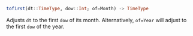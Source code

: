 ```julia
tofirst(dt::TimeType, dow::Int; of=Month) -> TimeType
```

Adjusts `dt` to the first `dow` of its month. Alternatively, `of=Year` will adjust to the first `dow` of the year.

